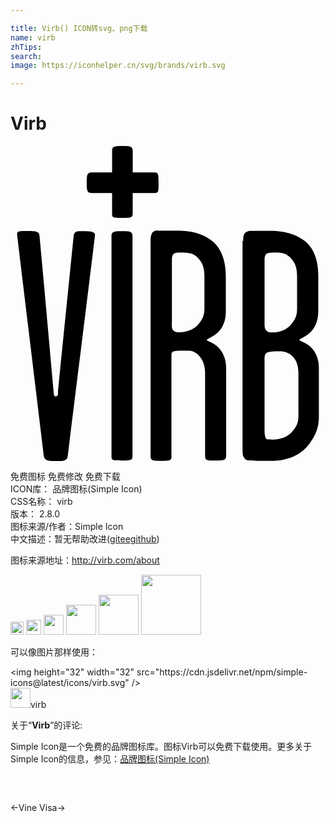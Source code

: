 ```yaml
---

title: Virb() ICON转svg、png下载
name: virb
zhTips: 
search: 
image: https://iconhelper.cn/svg/brands/virb.svg

---
```


# Virb  <small style="font-size: 60%;font-weight: 100"></small>

<div id="svg" class="svg-wrap">
<svg role="img" viewBox="0 0 24 24" xmlns="http://www.w3.org/2000/svg"><title>Virb icon</title><path d="M17.733 7.237c0-.25 0-.476.15-.625.199-.176.4-.15.6-.15h1.428c.766 0 1.875.199 2.625.877.75.699.915 1.701.915 2.604v2.252c0 .599.015 1.027-.284 1.578-.375.701-1.155.9-1.155 1.002 0 .1.839.252 1.214 1.002.301.6.27.975.27 1.576v3.105c0 .615 0 1.395-.899 2.445-.855.943-2.039 1.08-2.64 1.08-.449 0-.779.016-1.23 0-.299-.031-.749.016-.854-.137-.149-.223-.194-.178-.194-.854V7.229l.054.008zm-5.46 16.349c0 .402-.099.402-.85.402-.576 0-.75 0-.75-.352V7.229c0-.25.023-.523.174-.674.201-.176.375-.101.576-.101h1.428c.801 0 1.878.199 2.628.876.75.699.927 1.728.927 2.604v2.26c0 .599.025 1.027-.276 1.578-.375.701-1.176.9-1.176 1.002 0 .1.825.252 1.2 1.002.3.6.277.975.277 1.576v6.225c0 .391-.18.391-.855.391-.584 0-.75.016-.75-.359V17.25c0-1.027-.674-1.652-1.229-1.652-1.185 0-1.335-.023-1.335.375v7.59l.011.023zm-3.828.375c-.676 0-.75 0-.75-.35V6.862c0-.325.148-.375.75-.375.674 0 .85.023.85.398v16.679c0 .375-.045.404-.84.404l-.01-.007zm11.165-1.627c.196.031.226.031.451.031.27 0 .899-.074 1.35-.541.495-.539.525-.898.525-1.318v-3.211c0-1.154-.675-1.648-1.425-1.648-1.08 0-1.156.074-1.156.674v5.264c0 .287.015.75.24.781l.015-.032zM3.609 18.777c.426-4.303.801-7.96 1.199-11.893.051-.423.252-.398.705-.398.699 0 .949.051.924.325-.75 6.164-1.326 10.724-2.077 16.814-.046.361-.315.375-.825.375-.645 0-.945 0-1.005-.42C1.855 17.939 1.24 12.93.506 6.782c-.016-.301.105-.301.809-.301.735 0 .886.075.899.404.406 4.381.706 7.785 1.081 11.955 0 .076.031.24.15.24.15 0 .18-.164.18-.27l-.016-.033zm9.315-10.662c-.225 0-.451 0-.553.173-.074.15-.074.277-.074.427v4.682c0 .275-.051.551.15.701.148.119.324.09.449.09.277 0 .93-.074 1.38-.555.499-.557.499-.975.499-1.335V9.944c0-.575-.1-1.002-.525-1.451-.275-.25-.425-.375-1.326-.375v-.003zm7.234 0c-.352 0-.625 0-.727.173-.073.15-.073.277-.073.427v4.682c0 .275-.026.5.149.676.149.15.251.125.45.125.35 0 .927-.074 1.38-.549.498-.557.498-.932.498-1.335v-2.37c0-.575-.099-1.002-.526-1.451-.275-.25-.448-.375-1.151-.375v-.003zM10.89 2.01H9.312V.395C9.312.024 9.139 0 8.476 0c-.587 0-.735.049-.735.368V2.01H6.204c-.369 0-.396.174-.396.835 0 .59.051.735.369.735H7.74v1.549c0 .342.075.342.734.342.786 0 .836-.023.836-.393V3.583h1.627c.345 0 .345-.076.345-.736.001-.786-.024-.836-.392-.837z"/></svg>
</div>
<detail full-name='virb'></detail>

<div class="detail-page">
<p>
<span><span class="badge-success badge">免费图标</span> <span class="badge-success badge">免费修改</span>  <span class="badge-success badge">免费下载</span> </span>
<br/>
<span>
ICON库：
<span class="badge-secondary badge">品牌图标(Simple Icon)</span> 
</span>
<br/>
<span>
CSS名称：
<span class="badge-secondary badge">virb</span> 
</span>

<br/>
<span>
版本：
<span class="badge-secondary badge">2.8.0</span> 
</span>
<br/>
<span>图标来源/作者：<span class="badge-light badge">Simple Icon</span></span> 
<br/>
<span class="zh-detail">中文描述：暂无<span class="help-link"><span>帮助改进</span>(<a href="https://gitee.com/liuwave/icon-helper/edit/master/json/brands/virb.json" target="_blank" rel="noopener noreferrer">gitee</a><a href="https://github.com/liuwave/icon-helper/edit/master/json/brands/virb.json" target="_blank" rel="noopener noreferrer">github</a></span>)</span><br/>
</p>
</div><div class="description description alert alert-light"><p>图标来源地址：<a href="http://virb.com/about" target="_blank" rel="noopener noreferrer">http://virb.com/about</a></p></div>
<div class="alert alert-dark">
<img height="21" width="21" src="https://cdn.jsdelivr.net/npm/simple-icons@latest/icons/virb.svg" />
<img height="24" width="24" src="https://cdn.jsdelivr.net/npm/simple-icons@latest/icons/virb.svg" />
<img height="32" width="32" src="https://cdn.jsdelivr.net/npm/simple-icons@latest/icons/virb.svg" />
<img height="48" width="48" src="https://cdn.jsdelivr.net/npm/simple-icons@latest/icons/virb.svg" />
<img height="64" width="64" src="https://cdn.jsdelivr.net/npm/simple-icons@latest/icons/virb.svg" />
<img height="96" width="96" src="https://cdn.jsdelivr.net/npm/simple-icons@latest/icons/virb.svg" />

</div>
<div>
  <p>可以像图片那样使用：    
  </p>
  <div class="alert alert-primary" style="font-size: 14px">
    &lt;img height="32" width="32" src="https://cdn.jsdelivr.net/npm/simple-icons@latest/icons/virb.svg" /&gt;
    <copy-btn content='<img height="32" width="32" src="https://cdn.jsdelivr.net/npm/simple-icons@latest/icons/virb.svg" />'></copy-btn>
  </div>
  <div class="alert alert-secondary">
    <img height="32" width="32" src="https://cdn.jsdelivr.net/npm/simple-icons@latest/icons/virb.svg" />virb
    <copy-btn content="virb" btn-title="复制图标名称"></copy-btn>
  </div>
</div>
<div class="icon-detail__container">
<p>关于“<b>Virb</b>”的评论:</p>
</div>
<Vssue title="关于“Virb”的评论" />
<div><p>Simple Icon是一个免费的品牌图标库。图标Virb可以免费下载使用。更多关于  Simple Icon的信息，参见：<a target="_blank" href="https://iconhelper.cn/brands.html">品牌图标(Simple Icon)</a>
</p></div>


<div style="padding:2rem 0 " class="page-nav"><p class="inner"><span class="prev">←<router-link to="/icon/vine.html">Vine</router-link></span> <span class="next"><router-link to="/icon/visa.html">Visa</router-link>→</span></p></div>
